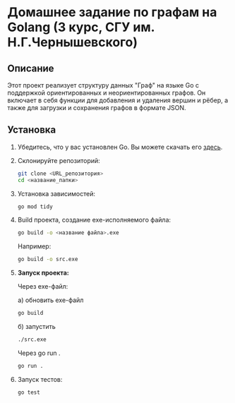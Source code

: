 # Домашнее задание по графам на Golang (3 курс, СГУ им. Н.Г.Чернышевского)

## Описание

Этот проект реализует структуру данных "Граф" на языке Go с поддержкой ориентированных и неориентированных графов. Он включает в себя функции для добавления и удаления вершин и рёбер, а также для загрузки и сохранения графов в формате JSON.

## Установка

1. Убедитесь, что у вас установлен Go. Вы можете скачать его [здесь](https://golang.org/dl/).
2. Склонируйте репозиторий:

   ```bash
   git clone <URL_репозитория>
   cd <название_папки>
   ```
3. Установка зависимостей:

   ```bash
   go mod tidy
   ```

4. Build проекта, создание exe-исполняемого файла:

   ```bash
   go build -o <название файла>.exe
   ```

   Например:

   ```bash
   go build -o src.exe
   ```

5. **Запуск проекта:**

   Через exe-файл:

   а) обновить exe-файл
   ```bash
   go build
   ```
   б) запустить
   ```bash
   ./src.exe
   ```

   Через go run .
   ```bash
   go run .
   ```

6. Запуск тестов:
   ```bash
   go test
   ```
  
